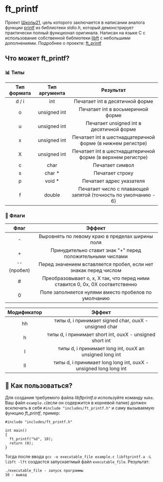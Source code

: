# ft_printf
Проект [Школы21](https://21-school.ru/), цель которого заключается в написании аналога функции [printf](https://ru.wikipedia.org/wiki/Printf) из библиотеки *stdio.h*, который демонстрирует практически полный функционал оригинала. Написан на языке C с использование собственной библиотеки [libft](https://github.com/G4S-LA/libft) с небольшими дополнениями.
Подробнее о проекте: [ft_printf](https://github.com/G4S-LA/ft_printf/blob/master/resources/ft_printf.en.pdf)

## Что может ft_printf?

### :bar_chart: Типы

|   Тип формата   |   Тип аргумента   |   Результат   |
|:----------:|:----------------:|:------:|
|      d / i |   int  | Печатает int в десятичной форме |
|   o   |   unsigned int   | Печатает int в восьмеричной форме |
|   u   |   unsigned int   | Печатает unsigned int в десятичной форме |
|   x   |   unsigned int   | Печатает int в шестнадцатеричной форме (в нижнем регистре)  |
|   X   |   unsigned int   | Печатает int в шестнадцатеричной форме (в верхнем регистре) |
|   c   |   char   | Печатает символ |
|   s   |   char *   | Печатает строку |
|   p   |   void *   | Печатает адрес указателя |
|   f   |   double   | Печатает число с плавающей запятой (точность по умолчанию - 6) |

### :triangular_flag_on_post: Флаги

| Флаг | Эффект |
|:----:|:------:|
| - | Выровнять по левому краю в пределах ширины поля |
| + | Принудительно ставит знак "+" перед положительными числами |
| ' ' (пробел) | Перед значением вставляется пробел, если нет знакак перед числом |
| # | Преобразовывает o, x, X так, что перед ними ставится 0, 0x,  0X соответственно |
| 0 | Поле заполняется нулями вместо пробелов по умолчанию |

| Модификатор | Эффект |
|:---------:|:------:|
| hh | типы d, i принимает signed char, ouxX - unsigned char |
| h | типы d, i принимает short int, ouxX - unsigned short int |
| l | типы d, i принимает long int, ouxX an unsigned long int |
| ll | типы d, i принимает long long int, ouxX - unsigned long long int |

## :hammer: Как пользоваться?

Для создания требуемого файла *libftprintf.a* используйте команду `make`.
Ваш файл `example.c`(если он содержится в корневой папке) должен всключать в себя `#include "includes/ft_printf.h"` и саму вызываемую функцию *ft_printf*, пример:
```
#include "includes/ft_printf.h"

int main()
{
  ft_printf("%d", 10);
  return (0);
}
```
Тогда после ввода `gcc -o executable_file example.c libftprintf.a -L libft -lft` создастся запускаетмый файл `executable_file`.
Результат:
```
./executable_file - запуск программы
10 - вывод
```
